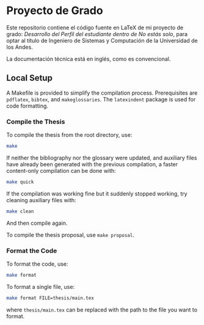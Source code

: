# Proyecto de Grado

Este repositorio contiene el código fuente en LaTeX de mi proyecto de grado: *Desarrollo del Perfil del estudiante dentro de No estás solo*, para optar al título de Ingeniero de Sistemas y Computación de la Universidad de los Andes.

La documentación técnica está en inglés, como es convencional.

## Local Setup

A Makefile is provided to simplify the compilation process. Prerequisites are `pdflatex`, `bibtex`, and `makeglossaries`. The `latexindent` package is used for code formatting. 

### Compile the Thesis
To compile the thesis from the root directory, use:
```bash
make
```

If neither the bibliography nor the glossary were updated, and auxiliary files have already been generated with the previous compilation, a faster content-only compilation can be done with:
```bash
make quick
``` 

If the compilation was working fine but it suddenly stopped working, try cleaning auxiliary files with:
```bash
make clean
```
And then compile again.

To compile the thesis proposal, use `make proposal`.

### Format the Code

To format the code, use:
```bash
make format
```

To format a single file, use:
```bash
make format FILE=thesis/main.tex
```
where `thesis/main.tex` can be replaced with the path to the file you want to format.
